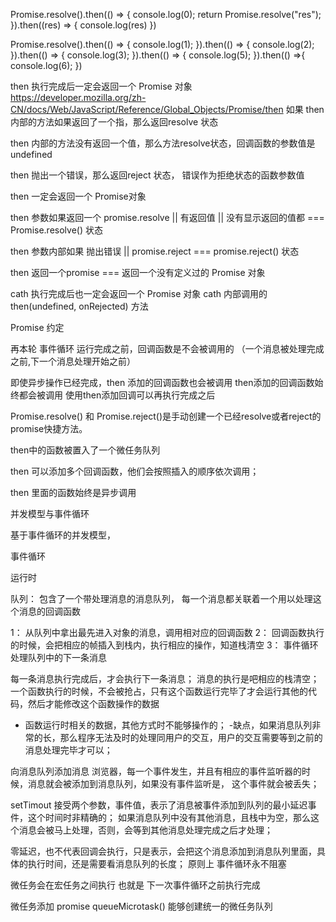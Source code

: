 Promise.resolve().then(() => {
    console.log(0);
    return Promise.resolve("res");
}).then((res) => {
    console.log(res)
})

Promise.resolve().then(() => {
    console.log(1);
}).then(() => {
    console.log(2);
}).then(() => {
    console.log(3);
}).then(() => {
    console.log(5);
}).then(() =>{
    console.log(6);
})


then 执行完成后一定会返回一个 Promise 对象
https://developer.mozilla.org/zh-CN/docs/Web/JavaScript/Reference/Global_Objects/Promise/then
如果
then 内部的方法如果返回了一个指，那么返回resolve 状态

then 内部的方法没有返回一个值，那么方法resolve状态，回调函数的参数值是undefined

then 抛出一个错误，那么返回reject 状态， 错误作为拒绝状态的函数参数值

then 一定会返回一个 Promise对象

then 参数如果返回一个 promise.resolve || 有返回值 || 没有显示返回的值都 === Promise.resolve() 状态

then 参数内部如果 抛出错误 || promise.reject  === promise.reject() 状态

then 返回一个promise === 返回一个没有定义过的 Promise 对象


cath 执行完成后也一定会返回一个 Promise 对象
cath 内部调用的 then(undefined, onRejected) 方法



Promise 约定 

再本轮 事件循环 运行完成之前，回调函数是不会被调用的 （一个消息被处理完成之前,下一个消息处理开始之前）

即使异步操作已经完成，then 添加的回调函数也会被调用 then添加的回调函数始终都会被调用
使用then添加回调可以再执行完成之后

Promise.resolve() 和 Promise.reject()是手动创建一个已经resolve或者reject的promise快捷方法。

then中的函数被置入了一个微任务队列



then 可以添加多个回调函数，他们会按照插入的顺序依次调用；

then 里面的函数始终是异步调用


并发模型与事件循环

基于事件循环的并发模型，

事件循环

运行时

队列： 包含了一个带处理消息的消息队列， 每一个消息都关联着一个用以处理这个消息的回调函数

1： 从队列中拿出最先进入对象的消息，调用相对应的回调函数
2： 回调函数执行的时候，会把相应的帧插入到栈内，执行相应的操作，知道栈清空
3： 事件循环处理队列中的下一条消息

每一条消息执行完成后，才会执行下一条消息；
消息的执行是吧相应的栈清空；
一个函数执行的时候，不会被抢占，只有这个函数运行完毕了才会运行其他的代码，然后才能修改这个函数操作的数据
- 函数运行时相关的数据，其他方式时不能够操作的；
-缺点，如果消息队列非常的长，那么程序无法及时的处理同用户的交互，用户的交互需要等到之前的消息处理完毕才可以；


向消息队列添加消息
浏览器，每一个事件发生，并且有相应的事件监听器的时候，消息就会被添加到消息队列，如果没有事件监听是，
这个事件就会被丢失；

setTimout 接受两个参数，事件值，表示了消息被事件添加到队列的最小延迟事件，这个时间时非精确的；
如果消息队列中没有其他消息，且栈中为空，那么这个消息会被马上处理，否则，会等到其他消息处理完成之后才处理；

零延迟，也不代表回调会执行，只是表示，会把这个消息添加到消息队列里面，具体的执行时间，还是需要看消息队列的长度；
原则上 事件循环永不阻塞




微任务会在宏任务之间执行 也就是 下一次事件循环之前执行完成

微任务添加
promise 
queueMicrotask()
能够创建统一的微任务队列













